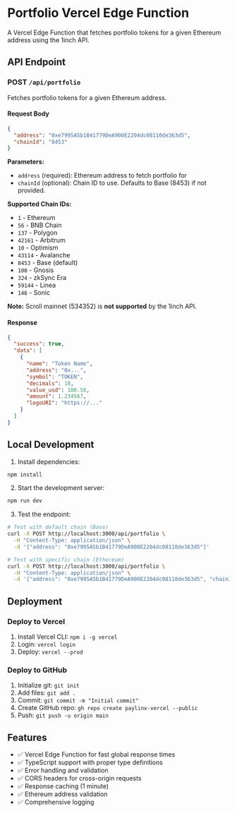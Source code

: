 # Portfolio Vercel Edge Function

A Vercel Edge Function that fetches portfolio tokens for a given Ethereum address using the 1inch API.

## API Endpoint

### POST `/api/portfolio`

Fetches portfolio tokens for a given Ethereum address.

#### Request Body
```json
{
  "address": "0xe7995A5b1B41779DeA900E2204dc08110de363d5",
  "chainId": "8453"
}
```

**Parameters:**
- `address` (required): Ethereum address to fetch portfolio for
- `chainId` (optional): Chain ID to use. Defaults to Base (8453) if not provided.

**Supported Chain IDs:**
- `1` - Ethereum
- `56` - BNB Chain  
- `137` - Polygon
- `42161` - Arbitrum
- `10` - Optimism
- `43114` - Avalanche
- `8453` - Base (default)
- `100` - Gnosis
- `324` - zkSync Era
- `59144` - Linea
- `146` - Sonic

**Note:** Scroll mainnet (534352) is **not supported** by the 1inch API.

#### Response
```json
{
  "success": true,
  "data": [
    {
      "name": "Token Name",
      "address": "0x...",
      "symbol": "TOKEN",
      "decimals": 18,
      "value_usd": 100.50,
      "amount": 1.234567,
      "logoURI": "https://..."
    }
  ]
}
```

## Local Development

1. Install dependencies:
```bash
npm install
```

2. Start the development server:
```bash
npm run dev
```

3. Test the endpoint:
```bash
# Test with default chain (Base)
curl -X POST http://localhost:3000/api/portfolio \
  -H "Content-Type: application/json" \
  -d '{"address": "0xe7995A5b1B41779DeA900E2204dc08110de363d5"}'

# Test with specific chain (Ethereum)
curl -X POST http://localhost:3000/api/portfolio \
  -H "Content-Type: application/json" \
  -d '{"address": "0xe7995A5b1B41779DeA900E2204dc08110de363d5", "chainId": "1"}'
```

## Deployment

### Deploy to Vercel
1. Install Vercel CLI: `npm i -g vercel`
2. Login: `vercel login`
3. Deploy: `vercel --prod`

### Deploy to GitHub
1. Initialize git: `git init`
2. Add files: `git add .`
3. Commit: `git commit -m "Initial commit"`
4. Create GitHub repo: `gh repo create paylinx-vercel --public`
5. Push: `git push -u origin main`

## Features

- ✅ Vercel Edge Function for fast global response times
- ✅ TypeScript support with proper type definitions
- ✅ Error handling and validation
- ✅ CORS headers for cross-origin requests
- ✅ Response caching (1 minute)
- ✅ Ethereum address validation
- ✅ Comprehensive logging
